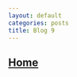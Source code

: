 ```yaml
---
layout: default
categories: posts
title: Blog 9
---
```


## [Home](https://sevak84.github.io/sb.github.io/)

